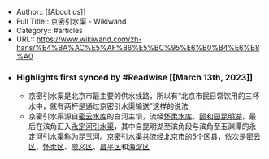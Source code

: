 - Author:: [[About us]]
- Full Title:: 京密引水渠 - Wikiwand
- Category:: #articles
- URL:: https://www.wikiwand.com/zh-hans/%E4%BA%AC%E5%AF%86%E5%BC%95%E6%B0%B4%E6%B8%A0
- ### Highlights first synced by #Readwise [[March 13th, 2023]]
    - 京密引水渠是北京市最主要的供水线路，所以有“北京市民日常饮用的三杯水中，就有两杯是通过京密引水渠输送”这样的说法
    - 京密引水渠源自[密云水库](/zh-hans/%E5%AF%86%E4%BA%91%E6%B0%B4%E5%BA%93 "密云水库")的白河主坝，流经[怀柔水库](/zh-hans/%E6%80%80%E6%9F%94%E6%B0%B4%E5%BA%93)、[颐和园](/zh-hans/%E9%A2%90%E5%92%8C%E5%9B%AD "颐和园")[昆明湖](/zh-hans/%E6%98%86%E6%98%8E%E6%B9%96 "昆明湖")，最后在滨角汇入[永定河引水渠](/zh-hans/%E6%B0%B8%E5%AE%9A%E6%B2%B3%E5%BC%95%E6%B0%B4%E6%B8%A0)，其中自昆明湖至滨角段与滨角至玉渊潭的永定河引水渠称为[昆玉河](/zh-hans/%E6%98%86%E7%8E%89%E6%B2%B3)。京密引水渠共流经[北京市](/zh-hans/%E5%8C%97%E4%BA%AC%E5%B8%82)的5个区县，依次是[密云区](/zh-hans/%E5%AF%86%E4%BA%91%E5%8C%BA)、[怀柔区](/zh-hans/%E6%80%80%E6%9F%94%E5%8C%BA "怀柔区")、[顺义区](/zh-hans/%E9%A1%BA%E4%B9%89%E5%8C%BA)、[昌平区](/zh-hans/%E6%98%8C%E5%B9%B3%E5%8C%BA "昌平区")和[海淀区](/zh-hans/%E6%B5%B7%E6%B7%80%E5%8C%BA "海淀区")
